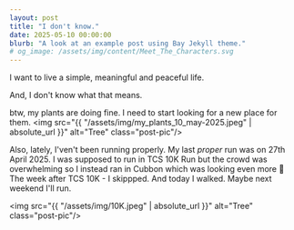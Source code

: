 ```yaml
---
layout: post
title: "I don't know."
date: 2025-05-10 00:00:00
blurb: "A look at an example post using Bay Jekyll theme."
# og_image: /assets/img/content/Meet_The_Characters.svg
---
```


I want to live a simple, meaningful and peaceful life.

And, I don't know what that means.

btw, my plants are doing fine. I need to start looking for a new place for them.
<img src="{{ "/assets/img/my_plants_10_may-2025.jpeg" | absolute_url }}" alt="Tree" class="post-pic"/>

Also, lately, I'ven't been running properly. My last <i>proper</i> run was on 27th April 2025. I was supposed to run in TCS 10K Run but the crowd was overwhelming so I instead ran in Cubbon which was looking even more 🌸
The week after TCS 10K - I skippped.
And today I walked.
Maybe next weekend I'll run.

<img src="{{ "/assets/img/10K.jpeg" | absolute_url }}" alt="Tree" class="post-pic"/>
